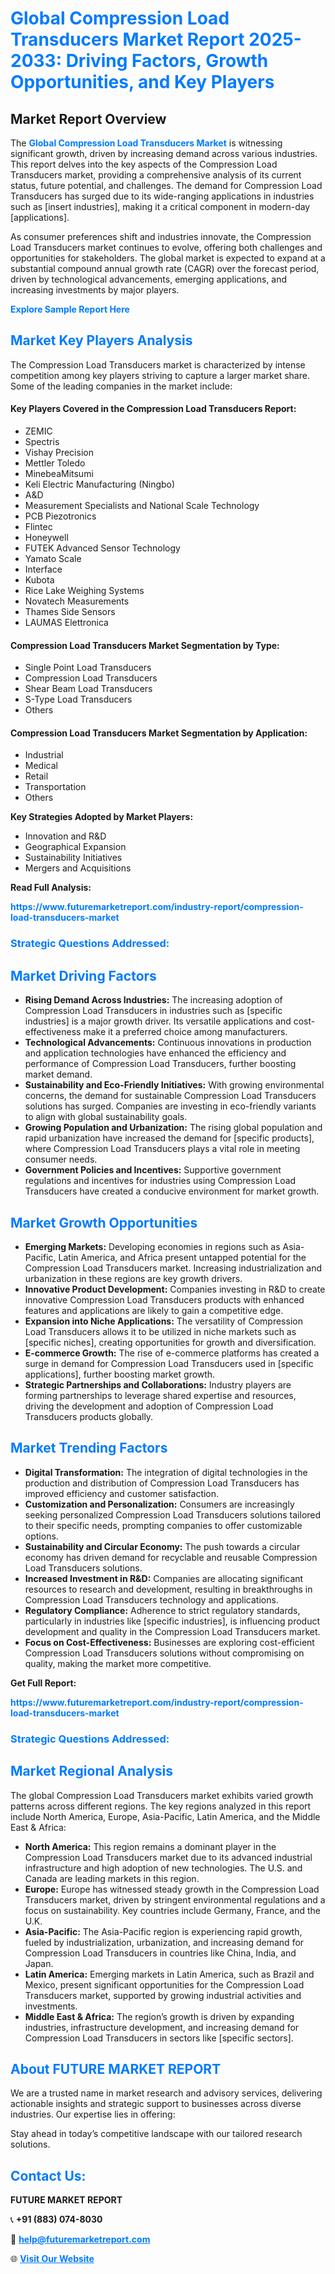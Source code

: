 <h1 style="color: #007BFF;">Global Compression Load Transducers Market Report 2025-2033: Driving Factors, Growth Opportunities, and Key Players</h1>

<section id="overview">
<h2>Market Report Overview</h2>
<p>The <a href="https://www.futuremarketreport.com/industry-report/compression-load-transducers-market" style="color: #007BFF; text-decoration: none;"><strong>Global Compression Load Transducers Market</strong></a> is witnessing significant growth, driven by increasing demand across various industries. This report delves into the key aspects of the Compression Load Transducers market, providing a comprehensive analysis of its current status, future potential, and challenges. The demand for Compression Load Transducers has surged due to its wide-ranging applications in industries such as [insert industries], making it a critical component in modern-day [applications].</p>
<p>As consumer preferences shift and industries innovate, the Compression Load Transducers market continues to evolve, offering both challenges and opportunities for stakeholders. The global market is expected to expand at a substantial compound annual growth rate (CAGR) over the forecast period, driven by technological advancements, emerging applications, and increasing investments by major players.</p>
</section>

<section id="overview">
<p><a href="https://www.futuremarketreport.com/request-sample/reportId=37867" style="color: #007BFF; text-decoration: none;"><strong>Explore Sample Report Here</strong></a></p>
</section>

<section id="key-players">
<h2 style="color: #007BFF;">Market Key Players Analysis</h2>
<p>The Compression Load Transducers market is characterized by intense competition among key players striving to capture a larger market share. Some of the leading companies in the market include:</p>
<h4>Key Players Covered in the Compression Load Transducers Report:</h4>
<ul><li>ZEMIC</li><li>Spectris</li><li>Vishay Precision</li><li>Mettler Toledo</li><li>MinebeaMitsumi</li><li>Keli Electric Manufacturing (Ningbo)</li><li>A&amp;D</li><li>Measurement Specialists and National Scale Technology</li><li>PCB Piezotronics</li><li>Flintec</li><li>Honeywell</li><li>FUTEK Advanced Sensor Technology</li><li>Yamato Scale</li><li>Interface</li><li>Kubota</li><li>Rice Lake Weighing Systems</li><li>Novatech Measurements</li><li>Thames Side Sensors</li><li>LAUMAS Elettronica</li></ul>
<h4>Compression Load Transducers Market Segmentation by Type:</h4>
<ul><li>Single Point Load Transducers</li><li>Compression Load Transducers</li><li>Shear Beam Load Transducers</li><li>S-Type Load Transducers</li><li>Others</li></ul>

<h4>Compression Load Transducers Market Segmentation by Application:</h4>
<ul><li>Industrial</li><li>Medical</li><li>Retail</li><li>Transportation</li><li>Others</li></ul>
<p><strong>Key Strategies Adopted by Market Players:</strong></p>
<ul>
<li>Innovation and R&D</li>
<li>Geographical Expansion</li>
<li>Sustainability Initiatives</li>
<li>Mergers and Acquisitions</li>
</ul>
</section>

<section>
<p><strong>Read Full Analysis: </strong></p><a href="https://www.futuremarketreport.com/industry-report/compression-load-transducers-market" style="color: #007BFF; text-decoration: none;"><strong>https://www.futuremarketreport.com/industry-report/compression-load-transducers-market</strong></a>
<h3 style="color: #007BFF;">Strategic Questions Addressed:</h3>
</section>

<section id="driving-factors">
<h2 style="color: #007BFF;">Market Driving Factors</h2>
<ul>
<li><strong>Rising Demand Across Industries:</strong> The increasing adoption of Compression Load Transducers in industries such as [specific industries] is a major growth driver. Its versatile applications and cost-effectiveness make it a preferred choice among manufacturers.</li>
<li><strong>Technological Advancements:</strong> Continuous innovations in production and application technologies have enhanced the efficiency and performance of Compression Load Transducers, further boosting market demand.</li>
<li><strong>Sustainability and Eco-Friendly Initiatives:</strong> With growing environmental concerns, the demand for sustainable Compression Load Transducers solutions has surged. Companies are investing in eco-friendly variants to align with global sustainability goals.</li>
<li><strong>Growing Population and Urbanization:</strong> The rising global population and rapid urbanization have increased the demand for [specific products], where Compression Load Transducers plays a vital role in meeting consumer needs.</li>
<li><strong>Government Policies and Incentives:</strong> Supportive government regulations and incentives for industries using Compression Load Transducers have created a conducive environment for market growth.</li>
</ul>
</section>

<section id="growth-opportunities">
<h2 style="color: #007BFF;">Market Growth Opportunities</h2>
<ul>
<li><strong>Emerging Markets:</strong> Developing economies in regions such as Asia-Pacific, Latin America, and Africa present untapped potential for the Compression Load Transducers market. Increasing industrialization and urbanization in these regions are key growth drivers.</li>
<li><strong>Innovative Product Development:</strong> Companies investing in R&D to create innovative Compression Load Transducers products with enhanced features and applications are likely to gain a competitive edge.</li>
<li><strong>Expansion into Niche Applications:</strong> The versatility of Compression Load Transducers allows it to be utilized in niche markets such as [specific niches], creating opportunities for growth and diversification.</li>
<li><strong>E-commerce Growth:</strong> The rise of e-commerce platforms has created a surge in demand for Compression Load Transducers used in [specific applications], further boosting market growth.</li>
<li><strong>Strategic Partnerships and Collaborations:</strong> Industry players are forming partnerships to leverage shared expertise and resources, driving the development and adoption of Compression Load Transducers products globally.</li>
</ul>
</section>

<section id="trending-factors">
<h2 style="color: #007BFF;">Market Trending Factors</h2>
<ul>
<li><strong>Digital Transformation:</strong> The integration of digital technologies in the production and distribution of Compression Load Transducers has improved efficiency and customer satisfaction.</li>
<li><strong>Customization and Personalization:</strong> Consumers are increasingly seeking personalized Compression Load Transducers solutions tailored to their specific needs, prompting companies to offer customizable options.</li>
<li><strong>Sustainability and Circular Economy:</strong> The push towards a circular economy has driven demand for recyclable and reusable Compression Load Transducers solutions.</li>
<li><strong>Increased Investment in R&D:</strong> Companies are allocating significant resources to research and development, resulting in breakthroughs in Compression Load Transducers technology and applications.</li>
<li><strong>Regulatory Compliance:</strong> Adherence to strict regulatory standards, particularly in industries like [specific industries], is influencing product development and quality in the Compression Load Transducers market.</li>
<li><strong>Focus on Cost-Effectiveness:</strong> Businesses are exploring cost-efficient Compression Load Transducers solutions without compromising on quality, making the market more competitive.</li>
</ul>
</section>

<section>
<p><strong>Get Full Report: </strong></p><a href="https://www.futuremarketreport.com/industry-report/compression-load-transducers-market" style="color: #007BFF; text-decoration: none;"><strong>https://www.futuremarketreport.com/industry-report/compression-load-transducers-market</strong></a>
<h3 style="color: #007BFF;">Strategic Questions Addressed:</h3>
</section>


<section id="regional-analysis">
<h2 style="color: #007BFF;">Market Regional Analysis</h2>
<p>The global Compression Load Transducers market exhibits varied growth patterns across different regions. The key regions analyzed in this report include North America, Europe, Asia-Pacific, Latin America, and the Middle East & Africa:</p>
<ul>
<li><strong>North America:</strong> This region remains a dominant player in the Compression Load Transducers market due to its advanced industrial infrastructure and high adoption of new technologies. The U.S. and Canada are leading markets in this region.</li>
<li><strong>Europe:</strong> Europe has witnessed steady growth in the Compression Load Transducers market, driven by stringent environmental regulations and a focus on sustainability. Key countries include Germany, France, and the U.K.</li>
<li><strong>Asia-Pacific:</strong> The Asia-Pacific region is experiencing rapid growth, fueled by industrialization, urbanization, and increasing demand for Compression Load Transducers in countries like China, India, and Japan.</li>
<li><strong>Latin America:</strong> Emerging markets in Latin America, such as Brazil and Mexico, present significant opportunities for the Compression Load Transducers market, supported by growing industrial activities and investments.</li>
<li><strong>Middle East & Africa:</strong> The region’s growth is driven by expanding industries, infrastructure development, and increasing demand for Compression Load Transducers in sectors like [specific sectors].</li>
</ul>
</section>

<footer>
<h2 style="color: #007BFF;">About FUTURE MARKET REPORT</h2>
<p>We are a trusted name in market research and advisory services, delivering actionable insights and strategic support to businesses across diverse industries. Our expertise lies in offering:</p>

<p>Stay ahead in today’s competitive landscape with our tailored research solutions.</p>

<h2 style="color: #007BFF;">Contact Us:</h2>
<p><strong>FUTURE MARKET REPORT</strong></p>
<p>📞 <strong>+91 (883) 074-8030</strong></p>
<p>📧 <strong><a href="mailto:help@futuremarketreport.com" style="color: #007BFF;">help@futuremarketreport.com</a></strong></p>
<p>🌐 <strong><a href="https://www.futuremarketreport.com/" style="color: #007BFF;">Visit Our Website</a></strong></p>
</footer>